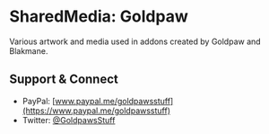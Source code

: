 # **SharedMedia: Goldpaw**
Various artwork and media used in addons created by Goldpaw and Blakmane.

## **Support & Connect**
* PayPal: [www.paypal.me/goldpawsstuff](https://www.paypal.me/goldpawsstuff)  
* Twitter: [@GoldpawsStuff](https://twitter.com/goldpawsstuff)  

